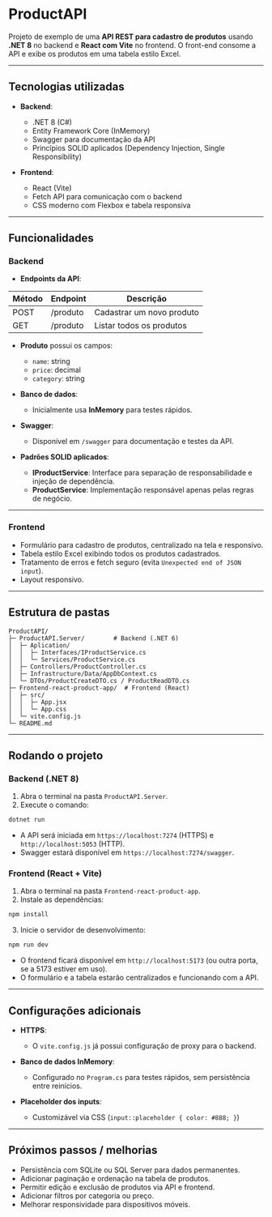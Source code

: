 # ProductAPI

Projeto de exemplo de uma **API REST para cadastro de produtos** usando **.NET 8** no backend e **React com Vite** no frontend. O front-end consome a API e exibe os produtos em uma tabela estilo Excel.

---

## Tecnologias utilizadas

- **Backend**:

  - .NET 8 (C#)
  - Entity Framework Core (InMemory)
  - Swagger para documentação da API
  - Princípios SOLID aplicados (Dependency Injection, Single Responsibility)

- **Frontend**:

  - React (Vite)
  - Fetch API para comunicação com o backend
  - CSS moderno com Flexbox e tabela responsiva

---

## Funcionalidades

### Backend

- **Endpoints da API**:

| Método | Endpoint | Descrição                 |
| ------ | -------- | ------------------------- |
| POST   | /produto | Cadastrar um novo produto |
| GET    | /produto | Listar todos os produtos  |

- **Produto** possui os campos:

  - `name`: string
  - `price`: decimal
  - `category`: string

- **Banco de dados**:
  - Inicialmente usa **InMemory** para testes rápidos.

- **Swagger**:
  - Disponível em `/swagger` para documentação e testes da API.

- **Padrões SOLID aplicados**:

  - **IProductService**: Interface para separação de responsabilidade e injeção de dependência.
  - **ProductService**: Implementação responsável apenas pelas regras de negócio.

---

### Frontend

- Formulário para cadastro de produtos, centralizado na tela e responsivo.
- Tabela estilo Excel exibindo todos os produtos cadastrados.
- Tratamento de erros e fetch seguro (evita `Unexpected end of JSON input`).
- Layout responsivo.

---

## Estrutura de pastas

```
ProductAPI/
├─ ProductAPI.Server/        # Backend (.NET 6)
│  ├─ Aplication/
│  │  ├─ Interfaces/IProductService.cs
│  │  └─ Services/ProductService.cs
│  ├─ Controllers/ProductController.cs
│  ├─ Infrastructure/Data/AppDbContext.cs
│  └─ DTOs/ProductCreateDTO.cs / ProductReadDTO.cs
├─ Frontend-react-product-app/  # Frontend (React)
│  ├─ src/
│  │  ├─ App.jsx
│  │  └─ App.css
│  └─ vite.config.js
└─ README.md
```

---

## Rodando o projeto

### Backend (.NET 8)

1. Abra o terminal na pasta `ProductAPI.Server`.
2. Execute o comando:

```bash
dotnet run
```

- A API será iniciada em `https://localhost:7274` (HTTPS) e `http://localhost:5053` (HTTP).
- Swagger estará disponível em `https://localhost:7274/swagger`.

### Frontend (React + Vite)

1. Abra o terminal na pasta `Frontend-react-product-app`.
2. Instale as dependências:

```bash
npm install
```

3. Inicie o servidor de desenvolvimento:

```bash
npm run dev
```

- O frontend ficará disponível em `http://localhost:5173` (ou outra porta, se a 5173 estiver em uso).
- O formulário e a tabela estarão centralizados e funcionando com a API.

---

## Configurações adicionais

- **HTTPS**:

  - O `vite.config.js` já possui configuração de proxy para o backend.

- **Banco de dados InMemory**:

  - Configurado no `Program.cs` para testes rápidos, sem persistência entre reinícios.

- **Placeholder dos inputs**:

  - Customizável via CSS (`input::placeholder { color: #888; }`)

---

## Próximos passos / melhorias

- Persistência com SQLite ou SQL Server para dados permanentes.
- Adicionar paginação e ordenação na tabela de produtos.
- Permitir edição e exclusão de produtos via API e frontend.
- Adicionar filtros por categoria ou preço.
- Melhorar responsividade para dispositivos móveis.

